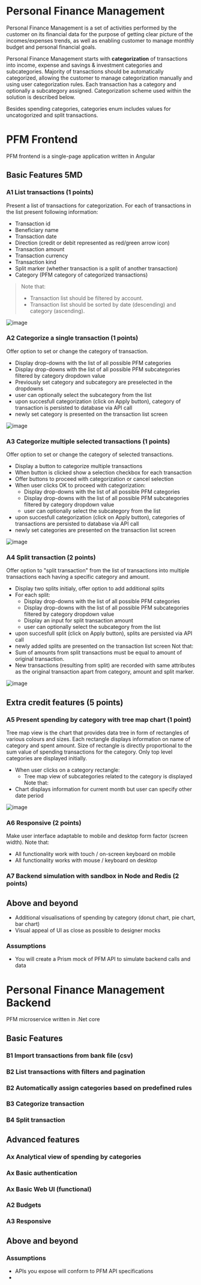Personal Finance Management
===========================
Personal Finance Management is a set of activities performed by the customer on its financial data for the purpose of getting clear picture of the incomes/expenses trends, as well as enabling customer to manage monthly budget and personal financial goals.

Personal Finance Management starts with **categorization** of transactions into income, expense and savings & investment categories and subcategories. Majority of transactions should be automatically categorized, allowing the customer to manage categorization manually and using user categorization rules. Each transaction has a category and optionally a subcategory assigned. Categorization scheme used within the solution is described below. 

Besides spending categories, categories enum includes values for uncatogorized and split transactions.

PFM Frontend
============
PFM frontend is a single-page application written in Angular

Basic Features 5MD
--------------

### A1 List transactions (1 points)

Present a list of transactions for categorization.
For each of transactions in the list present following information:
- Transaction id
- Beneficiary name
- Transaction date
- Direction (credit or debit represented as red/green arrow icon)
- Transaction amount
- Transaction currency
- Transaction kind
- Split marker (whether transaction is a split of another transaction)
- Category (PFM category of categorized transactions)
> Note that:
> - Transaction list should be filtered by account.
> - Transaction list should be sorted by date (descending) and category (ascending).

![image](images/148_pfm_financialoverview_tree.jpg)


### A2 Categorize a single transaction (1 points)
Offer option to set or change the category of transaction.
- Display drop-downs with the list of all possible PFM categories
- Display drop-downs with the list of all possible PFM subcategories filtered by category dropdown value
- Previously set category and subcategory are preselected in the dropdowns
- user can optionally select the subcategory from the list
- upon succesfull categorization (click on Apply button), category of transaction is persisted to database via API call
- newly set category is presented on the transaction list screen

![image](images/148_pfm_financialoverview_tree.jpg)

### A3 Categorize multiple selected transactions (1 points)
Offer option to set or change the category of selected transactions.
- Display a button to categorize multiple transactions
- When button is clicked show a selection checkbox for each transaction
- Offer buttons to proceed with categorization or cancel selection
- When user clicks OK to proceed with categorization:
  - Display drop-downs with the list of all possible PFM categories
  - Display drop-downs with the list of all possible PFM subcategories filtered by category dropdown value
  - user can optionally select the subcategory from the list
- upon succesfull categorization (click on Apply button), categories of transactions are persisted to database via API call
- newly set categories are presented on the transaction list screen

![image](images/148_pfm_financialoverview_tree.jpg)

### A4 Split transaction (2 points)
Offer option to "split transaction" from the list of transactions into multiple transactions each having a specific category and amount.
- Display two splits initialy, offer option to add additional splits
- For each split:
  - Display drop-downs with the list of all possible PFM categories
  - Display drop-downs with the list of all possible PFM subcategories filtered by category dropdown value
  - Display an input for split transaction amount
  - user can optionally select the subcategory from the list
- upon succesfull split (click on Apply button), splits are persisted via API call
- newly added splits are presented on the transaction list screen
Not that:
- Sum of amounts from split transactions must be equal to amount of original transaction.
- New transactions (resulting from split) are recorded with same attributes as the original transaction apart from category, amount and split marker.

![image](images/148_pfm_financialoverview_tree.jpg)



Extra credit features (5 points)
-----------------
### A5 Present spending by category with tree map chart (1 point)
Tree map view is the chart that provides data tree in form of rectangles of various colours and sizes. Each rectangle displays information on name of category and spent amount. Size of rectangle is directly proportional to the sum value of spending transactions for the category. Only top level categories are displayed initially.
- When user clicks on a category rectangle:
  - Tree map view of subcategories related to the category is displayed
Note that:
- Chart displays information for current month but user can specify other date period

![image](images/148_pfm_financialoverview_tree.jpg)

### A6 Responsive (2 points)
Make user interface adaptable to mobile and desktop form factor (screen width).
Note that:
- All functionality work with touch / on-screen keyboard on mobile
- All functionality works with mouse / keyboard on desktop

### A7 Backend simulation with sandbox in Node and Redis (2 points)

Above and beyond
----------------
- Additional visualisations of spending by category (donut chart, pie chart, bar chart)
- Visual appeal of UI as close as possible to designer mocks


### Assumptions
- You will create a Prism mock of PFM API to simulate backend calls and data

Personal Finance Management Backend
====================================

PFM microservice written in .Net core


Basic Features
--------------

### B1 Import transactions from bank file (csv)
### B2 List transactions with filters and pagination
### B2 Automatically assign categories based on predefined rules
### B3 Categorize transaction
### B4 Split transaction

Advanced features
-----------------
### Ax Analytical view of spending by categories
### Ax Basic authentication
### Ax Basic Web UI (functional)
### A2 Budgets
### A3 Responsive

Above and beyond
----------------

### Assumptions
- APIs you expose will conform to PFM API specifications
- 


